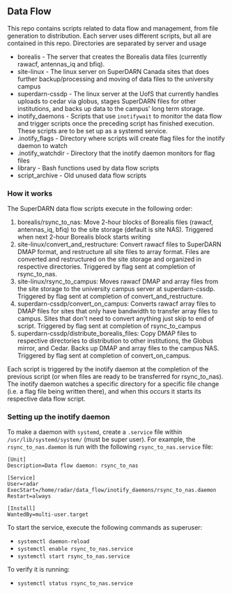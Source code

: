 ## Data Flow
This repo contains scripts related to data flow and management, from file generation to distribution.
Each server uses different scripts, but all are contained in this repo. Directories are separated by server and usage

- borealis - The server that creates the Borealis data files (currently rawacf, antennas\_iq and bfiq). 
- site-linux - The linux server on SuperDARN Canada sites that does further backup/processing and moving of data files
to the university campus
- superdarn-cssdp - The linux server at the UofS that currently handles uploads to cedar via globus, 
stages SuperDARN files for other institutions, and backs up data to the campus' long term storage.
- inotify_daemons - Scripts that use `inotifywait` to monitor the data flow and trigger scripts once the preceding script 
has finished execution. These scripts are to be set up as a systemd service.
- .inotify_flags - Directory where scripts will create flag files for the inotify daemon to watch
- .inotify_watchdir - Directory that the inotify daemon monitors for flag files
- library - Bash functions used by data flow scripts
- script_archive - Old unused data flow scripts

### How it works
The SuperDARN data flow scripts execute in the following order:
1. borealis/rsync_to_nas: Move 2-hour blocks of Borealis files (rawacf, antennas\_iq, bfiq) to the site storage (default
is site NAS). Triggered when next 2-hour Borealis block starts writing
2. site-linux/convert_and_restructure: Convert rawacf files to SuperDARN DMAP format, and restructure all site files to
array format. Files are converted and restructured on the site storage and organized in respective directories. Triggered
by flag sent at completion of rsync_to_nas.
3. site-linux/rsync_to_campus: Moves rawacf DMAP and array files from the site storage to the university campus server at
superdarn-cssdp. Triggered by flag sent at completion of convert_and_restructure.
4. superdarn-cssdp/convert_on_campus: Converts rawacf array files to DMAP files for sites that only have bandwidth to 
transfer array files to campus. Sites that don't need to convert anything just skip to end of script. Triggered by flag
sent at completion of rsync_to_campus
5. superdarn-cssdp/distribute_borealis_files: Copy DMAP files to respective directories to distribution to other institutions,
the Globus mirror, and Cedar. Backs up DMAP and array files to the campus NAS. Triggered by flag sent at completion of
convert_on_campus.


Each script is triggered by the inotify daemon at the completion of the previous script (or when files are ready to be 
transferred for rsync_to_nas). The inotify daemon watches a specific directory for a specific file change (i.e. a flag 
file being written there), and when this occurs it starts its respective data flow script.

### Setting up the inotify daemon
To make a daemon with `systemd`, create a `.service` file within `/usr/lib/systemd/system/` (must be super user). For 
example, the `rsync_to_nas.daemon` is run with the following `rsync_to_nas.service` file:

```
[Unit]
Description=Data flow daemon: rsync_to_nas

[Service]
User=radar
ExecStart=/home/radar/data_flow/inotify_daemons/rsync_to_nas.daemon
Restart=always

[Install]
WantedBy=multi-user.target
```

To start the service, execute the following commands as superuser:
- `systemctl daemon-reload`
- `systemctl enable rsync_to_nas.service`
- `systemctl start rsync_to_nas.service`

To verify it is running:
- `systemctl status rsync_to_nas.service`
